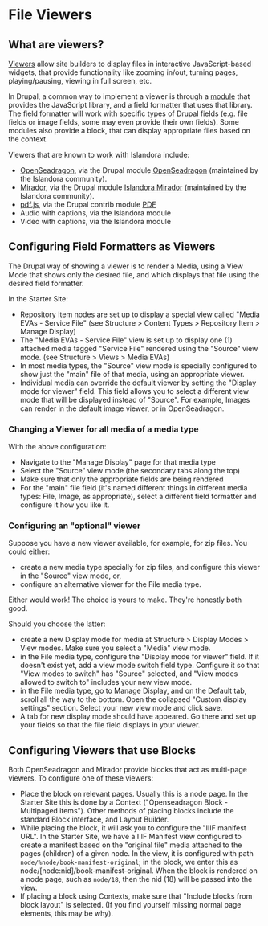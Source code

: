 # File Viewers

## What are viewers?

[Viewers](../user-documentation/glossary#viewer) allow site builders to display files in interactive JavaScript-based widgets, that provide functionality like zooming in/out, turning pages, playing/pausing, viewing in full screen, etc.

In Drupal, a common way to implement a viewer is through a [module](glossary.md#module) that provides the JavaScript library, and a field formatter that uses that library. The field formatter will work with specific types of Drupal fields (e.g. file fields or image fields, some may even provide their own fields). Some modules also provide a block, that can display appropriate files based on the context.

Viewers that are known to work with Islandora include:

* [OpenSeadragon](https://openseadragon.github.io/), via the Drupal module [OpenSeadragon](https://github.com/Islandora/openseadragon) (maintained by the Islandora community).
* [Mirador](https://projectmirador.org/), via the Drupal module [Islandora Mirador](https://github.com/Islandora/islandora_mirador/) (maintained by the Islandora community).
* [pdf.js](https://github.com/mozilla/pdf.js), via the Drupal contrib module [PDF](https://www.drupal.org/project/pdf)
* Audio with captions, via the Islandora module
* Video with captions, via the Islandora module


## Configuring Field Formatters as Viewers

The Drupal way of showing a viewer is to render a Media, using a View Mode that shows only the desired file, and which displays that file using the desired field formatter.

In the Starter Site:

* Repository Item nodes are set up to display a special view called "Media EVAs - Service File" (see Structure > Content Types > Repository Item > Manage Display)
* The "Media EVAs - Service File" view is set up to display one (1) attached media tagged "Service File" rendered using the "Source" view mode. (see Structure > Views > Media EVAs)
* In most media types, the "Source" view mode is specially configured to show just the "main" file of that media, using an appropriate viewer.
* Individual media can override the default viewer by setting the "Display mode for viewer" field. This field allows you to select a different view mode that will be displayed instead of "Source". For example, Images can render in the default image viewer, or in OpenSeadragon.


### Changing a Viewer for all media of a media type

With the above configuration:

* Navigate to the "Manage Display" page for that media type
* Select the "Source" view mode (the secondary tabs along the top)
* Make sure that only the appropriate fields are being rendered
* For the "main" file field (it's named different things in different media types: File, Image, as appropriate), select a different field formatter and configure it how you like it. 

### Configuring an "optional" viewer

Suppose you have a new viewer available, for example, for zip files. You could either:

* create a new media type specially for zip files, and configure this viewer in the "Source" view mode, or,
* configure an alternative viewer for the File media type.

Either would work! The choice is yours to make. They're honestly both good.

Should you choose the latter:

* create a new Display mode for media at Structure > Display Modes > View modes. Make sure you select a "Media" view mode.
* in the File media type, configure the "Display mode for viewer" field. If it doesn't exist yet, add a view mode switch field type. Configure it so that "View modes to switch" has "Source" selected, and "View modes allowed to switch to" includes your new view mode. 
* in the File media type, go to Manage Display, and on the Default tab, scroll all the way to the bottom. Open the collapsed "Custom display settings" section. Select your new view mode and click save.
* A tab for new display mode should have appeared. Go there and set up your fields so that the file field displays in your viewer.


## Configuring Viewers that use Blocks

Both OpenSeadragon and Mirador provide blocks that act as multi-page viewers. To configure one of these viewers:

* Place the block on relevant pages. Usually this is a node page. In the Starter Site this is done by a Context ("Openseadragon Block - Multipaged items"). Other methods of placing blocks include the standard Block interface, and Layout Builder.
* While placing the block, it will ask you to configure the "IIIF manifest URL". In the Starter Site, we have a IIIF Manifest view configured to create a manifest based on the "original file" media attached to the pages (children) of a given node. In the view, it is configured with path `node/%node/book-manifest-original`; in the block, we enter this as node/[node:nid]/book-manifest-original. When the block is rendered on a node page, such as `node/18`, then the nid (18) will be passed into the view.
* If placing a block using Contexts, make sure that "Include blocks from block layout" is selected. (If you find yourself missing normal page elements, this may be why). 
